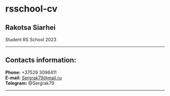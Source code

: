 # rsschool-cv
## Rakotsa Siarhei
Student RS School 2023 <hr>
## Contacts information:
**Phone:** +37529 3096411   
**E-mail:** Sergrak79@mail.ru  
**Telegram:** @Sergrak79 <hr>










